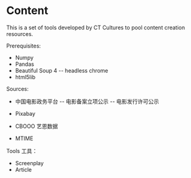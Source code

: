 # Content
This is a set of tools developed by CT Cultures to pool content creation resources.

Prerequisites:
- Numpy
- Pandas
- Beautiful Soup 4
  -- headless chrome
- html5lib


Sources:
- 中国电影政务平台
  -- 电影备案立项公示
  -- 电影发行许可公示

- Pixabay
- CBOOO 艺恩数据
- MTIME


Tools 工具：
- Screenplay
- Article